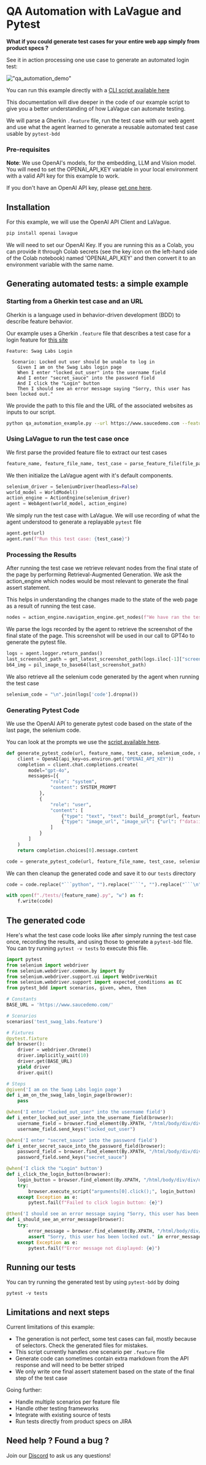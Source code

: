 # QA Automation with LaVague and Pytest

**What if you could generate test cases for your entire web app simply from product specs ?**

See it in action processing one use case to generate an automated login test:

!["qa_automation_demo"](../../assets/qa_automation_demo.gif)

You can run this example directly with a [CLI script available here](https://github.com/lavague-ai/LaVague/blob/main/examples/qa-automation/)

This documentation will dive deeper in the code of our example script to give you a better understanding of how LaVague can automate testing. 

We will parse a Gherkin `.feature` file, run the test case with our web agent and use what the agent learned to generate a reusable automated test case usable by `pytest-bdd` 


### Pre-requisites

**Note**: We use OpenAI's models, for the embedding, LLM and Vision model. You will need to set the OPENAI_API_KEY variable in your local environment with a valid API key for this example to work.

If you don't have an OpenAI API key, please [get one here](https://platform.openai.com/docs/quickstart/developer-quickstart).

## Installation

For this example, we will use the OpenAI API Client and LaVague.

```bash
pip install openai lavague
```
We will need to set our OpenAI Key. If you are running this as a Colab, you can provide it through Colab secrets (see the key icon on the left-hand side of the Colab notebook) named 'OPENAI_API_KEY' and then convert it to an environment variable with the same name.

## Generating automated tests: a simple example

### Starting from a Gherkin test case and an URL

Gherkin is a language used in behavior-driven development (BDD) to describe feature behavior. 

Our example uses a Gherkin `.feature` file that describes a test case for a login feature for [this site](https://www.saucedemo.com/)

```gherkin
Feature: Swag Labs Login

  Scenario: Locked out user should be unable to log in
    Given I am on the Swag Labs login page
    When I enter "locked_out_user" into the username field
    And I enter "secret_sauce" into the password field
    And I click the "Login" button
    Then I should see an error message saying "Sorry, this user has been locked out."
```

We provide the path to this file and the URL of the associated websites as inputs to our script. 
```bash
python qa_automation_example.py --url https://www.saucedemo.com --feature_file_path tests/test_swag_labs.feature
```

### Using LaVague to run the test case once

We first parse the provided feature file to extract our test cases

```python
feature_name, feature_file_name, test_case = parse_feature_file(file_path)
```

We then initialize the LaVague agent with it's default components.

```python
selenium_driver = SeleniumDriver(headless=False)
world_model = WorldModel()
action_engine = ActionEngine(selenium_driver)
agent = WebAgent(world_model, action_engine)
```

We simply run the test case with LaVague. We will use recording of what the agent understood to generate a replayable `pytest` file

```python
agent.get(url)
agent.run(f"Run this test case: {test_case}")
```


### Processing the Results

After running the test case we retrieve relevant nodes from the final state of the page by performing Retrieval-Augmented Generation. We ask the action_engine which nodes would be most relevant to generate the final assert statement.

This helps in understanding the changes made to the state of the web page as a result of running the test case.

```python
nodes = action_engine.navigation_engine.get_nodes(f"We have ran the test case, generate the final assert statement.")
```

We parse the logs recorded by the agent to retrieve the screenshot of the final state of the page. This screenshot will be used in our call to GPT4o to generate the pytest file. 

```python
logs = agent.logger.return_pandas()
last_screenshot_path = get_latest_screenshot_path(logs.iloc[-1]["screenshots_path"])
b64_img = pil_image_to_base64(last_screenshot_path)
```

We also retrieve all the selenium code generated by the agent when running the test case
```python
selenium_code = "\n".join(logs['code'].dropna())
```

### Generating Pytest Code

We use the OpenAI API to generate pytest code based on the state of the last page, the selenium code. 

You can look at the prompts we use the [script available here](https://github.com/lavague-ai/LaVague/blob/main/examples/qa-automation/).

```python
def generate_pytest_code(url, feature_name, test_case, selenium_code, nodes, b64_img):
    client = OpenAI(api_key=os.environ.get("OPENAI_API_KEY"))
    completion = client.chat.completions.create(
        model="gpt-4o",
        messages=[{
                "role": "system", 
                "content": SYSTEM_PROMPT
            },
            {
                "role": "user", 
                "content": [
                    {"type": "text", "text": build__prompt(url, feature_name, test_case, selenium_code, nodes)},
                    {"type": "image_url", "image_url": {"url": f"data:image/jpeg;base64,{b64_img}"}}
                ]
            }
        ]
    )
    return completion.choices[0].message.content

code = generate_pytest_code(url, feature_file_name, test_case, selenium_code, nodes, b64_img)
```

We can then cleanup the generated code and save it to our `tests` directory
```python
code = code.replace("```python", "").replace("```", "").replace("```\n", "").strip()

with open(f"./tests/{feature_name}.py", "w") as f:
    f.write(code)
```

## The generated code

Here's what the test case code looks like after simply running the test case once, recording the results, and using those to generate a `pytest-bdd` file. You can try running `pytest -v tests` to execute this file. 

```python
import pytest
from selenium import webdriver
from selenium.webdriver.common.by import By
from selenium.webdriver.support.ui import WebDriverWait
from selenium.webdriver.support import expected_conditions as EC
from pytest_bdd import scenarios, given, when, then

# Constants
BASE_URL = 'https://www.saucedemo.com/'

# Scenarios
scenarios('test_swag_labs.feature')

# Fixtures
@pytest.fixture
def browser():
    driver = webdriver.Chrome()
    driver.implicitly_wait(10)
    driver.get(BASE_URL)
    yield driver
    driver.quit()

# Steps
@given('I am on the Swag Labs login page')
def i_am_on_the_swag_labs_login_page(browser):
    pass

@when('I enter "locked_out_user" into the username field')
def i_enter_locked_out_user_into_the_username_field(browser):
    username_field = browser.find_element(By.XPATH, "/html/body/div/div/div[2]/div[1]/div/div/form/div[1]/input")
    username_field.send_keys("locked_out_user")

@when('I enter "secret_sauce" into the password field')
def i_enter_secret_sauce_into_the_password_field(browser):
    password_field = browser.find_element(By.XPATH, "/html/body/div/div/div[2]/div[1]/div/div/form/div[2]/input")
    password_field.send_keys("secret_sauce")

@when('I click the "Login" button')
def i_click_the_login_button(browser):
    login_button = browser.find_element(By.XPATH, "/html/body/div/div/div[2]/div[1]/div/div/form/input")
    try:
        browser.execute_script("arguments[0].click();", login_button)
    except Exception as e:
        pytest.fail(f"Failed to click login button: {e}")

@then('I should see an error message saying "Sorry, this user has been locked out."')
def i_should_see_an_error_message(browser):
    try:
        error_message = browser.find_element(By.XPATH, "/html/body/div/div/div[2]/div[1]/div/div/form/div[3]/h3")
        assert "Sorry, this user has been locked out." in error_message.text
    except Exception as e:
        pytest.fail(f"Error message not displayed: {e}")
```

## Running our tests

You can try running the generated test by using `pytest-bdd` by doing 
```
pytest -v tests
```

## Limitations and next steps

Current limitations of this example:

- The generation is not perfect, some test cases can fail, mostly because of selectors. Check the generated files for mistakes. 
- This script currently handles one scenario per `.feature` file
- Generate code can sometimes contain extra markdown from the API response and will need to be better striped
- We only write one final assert statement based on the state of the final step of the test case

Going further:

- Handle multiple scenarios per feature file
- Handle other testing frameworks
- Integrate with existing source of tests
- Run tests directly from product specs on JIRA

## Need help ? Found a bug ?
Join our [Discord](https://discord.gg/invite/SDxn9KpqX9) to ask us any questions!

